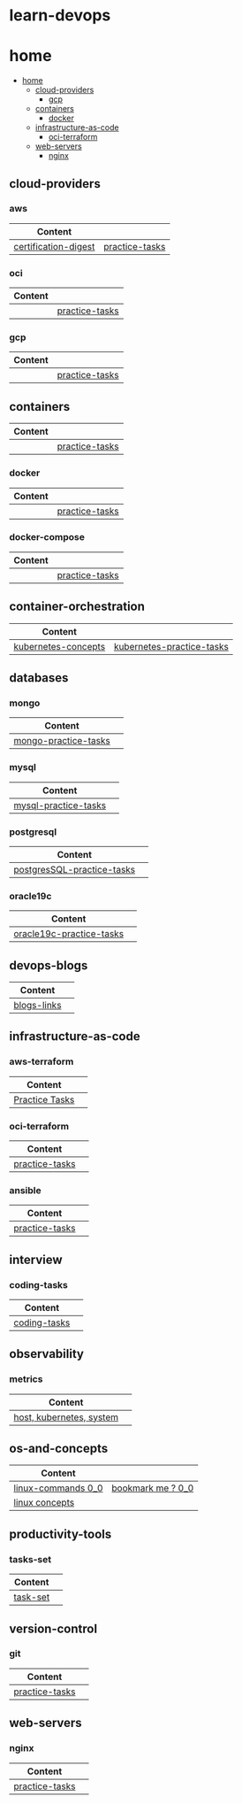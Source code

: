 # learn-devops

# home

- [home](#home)
  - [cloud-providers](#cloud-providers)
    - [gcp](#gcp)
  - [containers](#containers)
    - [docker](#docker)
  - [infrastructure-as-code](#infrastructure-as-code)
    - [oci-terraform](#oci-terraform)
  - [web-servers](#web-servers)
    - [nginx](#nginx)



## cloud-providers
### aws

  
| Content                                                                |                                                           | 
|------------------------------------------------------------------------|-----------------------------------------------------------|
| [certification-digest](home/cloud-providers/aws/certifications-digest) | [practice-tasks](home/cloud-providers/aws/practice-tasks) | 

### oci
| Content |                                                           | 
|---------|-----------------------------------------------------------|
|         | [practice-tasks](home/cloud-providers/oci/practice-tasks) |

### gcp
| Content |                                            | 
|---------|--------------------------------------------|
|         | [practice-tasks](home/cloud-providers/gcp) |

## containers


| Content |                                   | 
|---------|-----------------------------------|
|         | [practice-tasks](home/containers) |

### docker

| Content |                                              | 
|---------|----------------------------------------------|
|         | [practice-tasks](home/containers/docker-old) |


### docker-compose

| Content |                                                  | 
|---------|--------------------------------------------------|
|         | [practice-tasks](home/containers/docker-compose) |





## container-orchestration

| Content                                                                 |                                                                      | 
|-------------------------------------------------------------------------|----------------------------------------------------------------------|
| [kubernetes-concepts](home/container-orchestration/kubernetes/concepts) | [kubernetes-practice-tasks](home/container-orchestration/kubernetes) | 


## databases

### mongo
| Content                                       |                  | 
|-----------------------------------------------|------------------|
| [mongo-practice-tasks](/home/databases/mongo) |                  | 

### mysql
| Content                                       |                  | 
|-----------------------------------------------|------------------|
| [mysql-practice-tasks](/home/databases/mysql) |                  | 

### postgresql
| Content                                                  |     | 
|----------------------------------------------------------|-----|
| [postgresSQL-practice-tasks](/home/databases/postgreSQL) |     | 

### oracle19c
| Content                                               |     | 
|-------------------------------------------------------|-----|
| [oracle19c-practice-tasks](/home/databases/oracle19c) |     | 

## devops-blogs

| Content                           |     | 
|-----------------------------------|-----|
| [blogs-links](/home/devops-blogs) |     | 


## infrastructure-as-code

### aws-terraform

  
| Content                                                     |     | 
|-------------------------------------------------------------|-----|
| [Practice Tasks](home/infrastructure-as-code/terraform/aws) |     | 

### oci-terraform
| Content                                                     |     | 
|-------------------------------------------------------------|-----|
| [practice-tasks](home/infrastructure-as-code/terraform/oci) |     |

### ansible

| Content                                                                 |     | 
|-------------------------------------------------------------------------|-----|
| [practice-tasks](home/infrastructure-as-code/ansible-kitchen/README.md) |     |

## interview

### coding-tasks
| Content                                     |     | 
|---------------------------------------------|-----|
| [coding-tasks](home/interview/coding-tasks) |     |



## observability

### metrics
| Content                                                |     | 
|--------------------------------------------------------|-----|
| [host, kubernetes, system](home/observability/metrics) |     |


## os-and-concepts

| Content                                                                     |                                                                                      | 
|-----------------------------------------------------------------------------|--------------------------------------------------------------------------------------|
| [linux-commands 0_0](home/os-and-concepts/linux-commands/README.md)         | [bookmark me ? 0_0 ](home/os-and-concepts/linux-commands/bookmark-me/bookmark-me.md) | 
| [linux concepts](home/os-and-concepts/linux-essentials/linux-essentials.md) |                                                                                      | 


## productivity-tools

### tasks-set
| Content                             |     | 
|-------------------------------------|-----|
| [task-set](home/productivity-tools) |     |




## version-control

### git
| Content                                    |     | 
|--------------------------------------------|-----|
| [practice-tasks](home/version-control/git) |     |

## web-servers

### nginx
| Content                                  |     | 
|------------------------------------------|-----|
| [practice-tasks](home/web-servers/nginx) |     |

